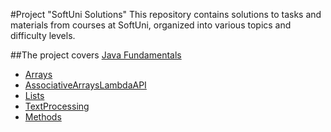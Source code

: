 #Project "SoftUni Solutions"
This repository contains solutions to tasks and materials from courses at SoftUni, organized into various topics and difficulty levels.

##The project covers [Java Fundamentals](https://github.com/Kaloioanness/SoftUni/tree/master/Java%20Fundamentals)
  - [Arrays](https://github.com/Kaloioanness/SoftUni/tree/master/Java%20Fundamentals/Arrays)
  - [AssociativeArraysLambdaAPI](https://github.com/Kaloioanness/SoftUni/tree/master/Java%20Fundamentals/AssociativeArraysLambdaApi)
  - [Lists](https://github.com/Kaloioanness/SoftUni/tree/master/Java%20Fundamentals/Lists)
  - [TextProcessing](https://github.com/Kaloioanness/SoftUni/tree/master/Java%20Fundamentals/TextProcessing)
  - [Methods](https://github.com/Kaloioanness/SoftUni/tree/master/Java%20Fundamentals/Methods)

